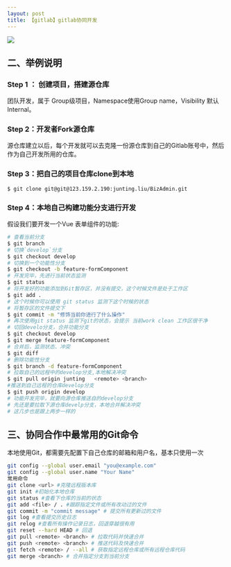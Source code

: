 ```yaml
---
layout: post
title: 【gitlab】gitlab协同开发
---
```


![](/images/2020-07-30-14-53-36.png)

## 二、举例说明
### Step 1 ： 创建项目，搭建源仓库
团队开发，属于 Group级项目，Namespace使用Group name，Visibility 默认Internal。

### Step 2：开发者Fork源仓库 
源仓库建立以后，每个开发就可以去克隆一份源仓库到自己的Gitlab账号中，然后作为自己开发所用的仓库。

### Step 3：把自己的项目仓库clone到本地 
`$ git clone git@git@123.159.2.190:junting.liu/BizAdmin.git`

### Step 4：本地自己构建功能分支进行开发 
假设我们要开发一个Vue 表单组件的功能:

```bash
# 查看当前分支
$ git branch
# 切换`develop`分支
$ git checkout develop
# 切换到一个功能性分支
$ git checkout -b feature-formComponent
# 开发完毕，先进行当前状态监测
$ git status
# 将开发好的功能添加到Git暂存区，并没有提交，这个时候文件是处于工作区
$ git add .
# 这个时候你可以使用 git status 监测下这个时候的状态
# 将暂存区的文件提交下
$ git commit -m "修饰当前你进行了什么操作"
# 再次使用git status 监测下git的状态，会提示 当前work clean 工作区很干净
# 切回develo分支，合并功能分支
$ git checkout develop
$ git merge feature-formComponent
# 合并后，监测状态、冲突
$ git diff
# 删除功能性分支
$ git branch -d feature-formComponent
# 拉取自己的远程中的develop分支,本地解决冲突
$ git pull origin junting   <remote> <branch>
#推送到自己远程的仓库develop分支
$ git push origin develop
# 功能开发完毕，就要向源仓库推送自的develop分支
# 先还是要拉取下源仓库develp分支，本地合并解决冲突
# 这几步也是跟上两步一样的
```

## 三、协同合作中最常用的Git命令
本地使用Git，都需要先配置下自己仓库的邮箱和用户名，基本只使用一次
```bash
git config --global user.email "you@example.com"
git config --global user.name "Your Name"
常用命令
git clone <url> #克隆远程版本库
git init #初始化本地仓库
git status #查看下仓库的当前的状态
git add <file> / . #跟踪指定文件或所有改动过的文件
git commit -m "commit message" # 提交所有更新过的文件
git log #查看提交历史日志
git relog #查看所有操作记录日志，回退穿越很有用
git reset --hard HEAD # 回退
git pull <remote> <branch> # 拉取代码并快速合并
git push <remote> <branch> # 推送代码及快速合并
git fetch <remote> / --all # 获取指定远程仓库或所有远程仓库代码
git merge <branch> # 合并指定分支到当前分支
```
